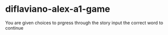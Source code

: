 # diflaviano-alex-a1-game

You are given choices to prgress through the story
input the correct word to continue
